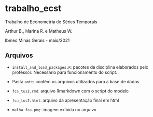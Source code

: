 # trabalho_ecst
Trabalho de Econometria de Séries Temporais

Arthur B., Marina R. e Matheus W.

Ibmec Minas Gerais - maio/2021


## Arquivos

* `install_and_load_packages.R`: pacotes da disciplina elaborados pelo professor. Necessário para funcionamento do script.

* Pasta `antt`: contém os arquivos utilizados para a base de dados

* `fca_tus2.rmd`: arquivo Rmarkdown com o script do modelo

* `fca_tus2.html`: arquivo da apresentação final em html

* `malha_fca.png`: imagem exibida no arquivo
